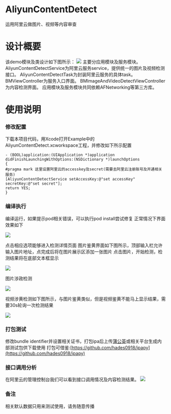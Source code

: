 # AliyunContentDetect
运用阿里云做图片、视频等内容审查
# 设计概要
该demo模块及类设计如下图所示：
![](https://github.com/bluemap/AliyunContentDetect/blob/master/Example/screenshots/class.jpg?raw=true)
主要分应用模块及服务模块。
AliyunContentDetectService为阿里云服务service，提供统一的图片及视频检测接口。
AliyunContentDetectTask为封装阿里云服务的具体task。
BMViewController为服务入口界面。
BMImageAndVideoDetectViewController为内容检测界面。
应用模块及服务模块共同依赖AFNetworking等第三方库。

# 使用说明
### 修改配置
下载本项目代码，用Xcode打开Example中的AliyunContentDetect.xcworkspace工程，并修改如下所示配置
```
- (BOOL)application:(UIApplication *)application didFinishLaunchingWithOptions:(NSDictionary *)launchOptions
{
#pragma mark 这里设置阿里云的accesskey及secret(需要去阿里云注册账号及开通相关服务)
[AliyunContentDetectService setAccessKey:@"set accessKey" secretKey:@"set secret"];
return YES;
}
```
### 编译执行
编译运行，如果提示pod相关错误，可以执行pod install尝试修复
正常情况下界面效果如下

![](https://github.com/bluemap/AliyunContentDetect/blob/master/Example/screenshots/main.png?raw=true)

点击相应选项能够进入检测详情页面
图片鉴黄界面如下图所示，顶部输入栏允许输入图片地址，点完成后将在图片展示区添加一张图片
点击图片，开始检测，检测结果将在底部文本框显示

![](https://github.com/bluemap/AliyunContentDetect/blob/master/Example/screenshots/imageporn.png?raw=true)

图片涉政检测

![](https://github.com/bluemap/AliyunContentDetect/blob/master/Example/screenshots/imageface.png?raw=true)

视频涉黄检测如下图所示，与图片鉴黄类似，但是视频鉴黄不能马上显示结果，需要30s轮询一次检测结果

![](https://github.com/bluemap/AliyunContentDetect/blob/master/Example/screenshots/videoporn.png?raw=true)

### 打包测试
修改bundle identifier并设置相关证书，打包ipa后上传[蒲公英](https://www.pgyer.com/)或相关平台生成内部测试包供下载使用
打包可借鉴:[https://github.com/hades0918/ipapy](https://github.com/hades0918/ipapy)

### 接口调用分析
在阿里云的管理控制台我们可以看到接口调用情况及内容检测结果。
![](https://github.com/bluemap/AliyunContentDetect/blob/master/Example/screenshots/ananyze.png?raw=true)
### 备注
相关默认数据只用来测试使用，请务随意传播


